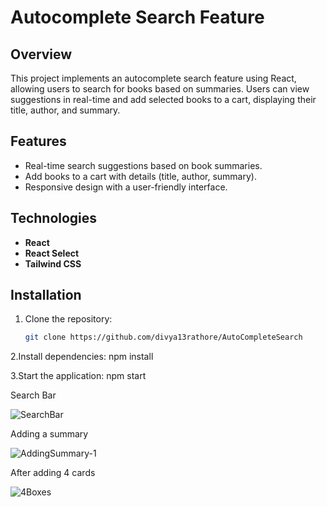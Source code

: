 # Autocomplete Search Feature

## Overview

This project implements an autocomplete search feature using React, allowing users to search for books based on summaries. Users can view suggestions in real-time and add selected books to a cart, displaying their title, author, and summary.

## Features

- Real-time search suggestions based on book summaries.
- Add books to a cart with details (title, author, summary).
- Responsive design with a user-friendly interface.

## Technologies

- **React**
- **React Select**
- **Tailwind CSS**

## Installation

1. Clone the repository:
   ```bash
   git clone https://github.com/divya13rathore/AutoCompleteSearch
2.Install dependencies:
npm install

3.Start the application:
npm start





Search Bar

![SearchBar](https://github.com/user-attachments/assets/3d3222e3-ec00-431b-af81-16b4955e0065)



Adding a summary

![AddingSummary-1](https://github.com/user-attachments/assets/dcaa310e-e3eb-48d9-b33a-851b4a8914ff)



After adding 4 cards

![4Boxes](https://github.com/user-attachments/assets/8d80ccc2-9848-43fb-952e-849975ac57e0)

